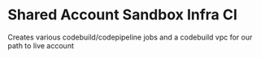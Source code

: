 # Shared Account Sandbox Infra CI

Creates various codebuild/codepipeline jobs and a codebuild vpc for our path to live account

